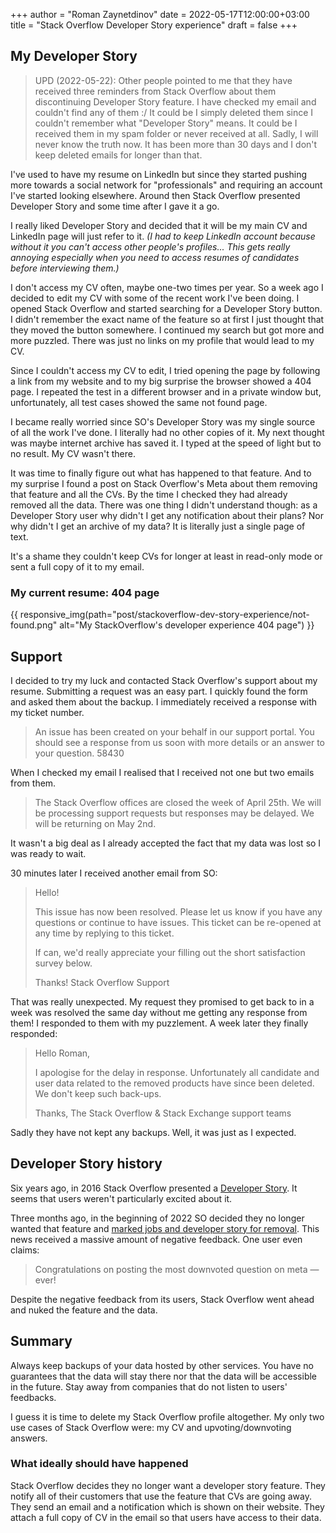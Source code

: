 +++
author = "Roman Zaynetdinov"
date = 2022-05-17T12:00:00+03:00
title = "Stack Overflow Developer Story experience"
draft = false
+++

## My Developer Story

> UPD (2022-05-22): Other people pointed to me that they have received three reminders from Stack Overflow about them discontinuing Developer Story feature. I have checked my email and couldn't find any of them :/ It could be I simply deleted them since I couldn't remember what "Developer Story" means. It could be I received them in my spam folder or never received at all. Sadly, I will never know the truth now. It has been more than 30 days and I don't keep deleted emails for longer than that.

I've used to have my resume on LinkedIn but since they started pushing more towards a social network for "professionals" and requiring an account I've started looking elsewhere. Around then Stack Overflow presented Developer Story and some time after I gave it a go.

I really liked Developer Story and decided that it will be my main CV and LinkedIn page will just refer to it. *(I had to keep LinkedIn account because without it you can't access other people's profiles... This gets really annoying especially when you need to access resumes of candidates before interviewing them.)*

I don't access my CV often, maybe one-two times per year. So a week ago I decided to edit my CV with some of the recent work I've been doing. I opened Stack Overflow and started searching for a Developer Story button. I didn't remember the exact name of the feature so at first I just thought that they moved the button somewhere. I continued my search but got more and more puzzled. There was just no links on my profile that would lead to my CV. 

Since I couldn't access my CV to edit, I tried opening the page by following a link from my website and to my big surprise the browser showed a 404 page. I repeated the test in a different browser and in a private window but, unfortunately, all test cases showed the same not found page.

I became really worried since SO's Developer Story was my single source of all the work I've done. I literally had no other copies of it. My next thought was maybe internet archive has saved it. I typed at the speed of light but to no result. My CV wasn't there.

It was time to finally figure out what has happened to that feature. And to my surprise I found a post on Stack Overflow's Meta about them removing that feature and all the CVs. By the time I checked they had already removed all the data. There was one thing I didn't understand though: as a Developer Story user why didn't I get any notification about their plans? Nor why didn't I get an archive of my data? It is literally just a single page of text. 

It's a shame they couldn't keep CVs for longer at least in read-only mode or sent a full copy of it to my email.


### My current resume: 404 page

{{ responsive_img(path="post/stackoverflow-dev-story-experience/not-found.png" alt="My StackOverflow's developer experience 404 page") }}


## Support

I decided to try my luck and contacted Stack Overflow's support about my resume. Submitting a request was an easy part. I quickly found the form and asked them about the backup. I immediately received a response with my ticket number.

> An issue has been created on your behalf in our support portal. You should see a response from us soon with more details or an answer to your question.
> 58430

When I checked my email I realised that I received not one but two emails from them. 

> The Stack Overflow offices are closed the week of April 25th. We will be processing support requests but responses may be delayed. We will be returning on May 2nd.

It wasn't a big deal as I already accepted the fact that my data was lost so I was ready to wait.

30 minutes later I received another email from SO:

> Hello!
>
> This issue has now been resolved. Please let us know if you have any questions or continue to have issues. This ticket can be re-opened at any time by replying to this ticket.
>
> If can, we'd really appreciate your filling out the short satisfaction survey below.
>
> Thanks!
> Stack Overflow Support

That was really unexpected. My request they promised to get back to in a week was resolved the same day without me getting any response from them! I responded to them with my puzzlement. A week later they finally responded:

> Hello Roman,
>
> ​I apologise for the delay in response. 
> Unfortunately all candidate and user data related to the removed products have since been deleted. We don't keep such back-ups.
>
> Thanks,
> The Stack Overflow & Stack Exchange support teams

Sadly they have not kept any backups. Well, it was just as I expected.

## Developer Story history

Six years ago, in 2016 Stack Overflow presented a [Developer Story](https://meta.stackoverflow.com/questions/313960/introducing-the-developer-story). It seems that users weren't particularly excited about it.

Three months ago, in the beginning of 2022 SO decided they no longer wanted that feature and [marked jobs and developer story for removal](https://meta.stackoverflow.com/questions/415293/sunsetting-jobs-developer-story). This news received a massive amount of negative feedback. One user even claims:

> Congratulations on posting the most downvoted question on meta — ever!

Despite the negative feedback from its users, Stack Overflow went ahead and nuked the feature and the data.


## Summary

Always keep backups of your data hosted by other services. You have no guarantees that the data will stay there nor that the data will be accessible in the future. Stay away from companies that do not listen to users' feedbacks.

I guess it is time to delete my Stack Overflow profile altogether. My only two use cases of Stack Overflow were: my CV and upvoting/downvoting answers.

### What ideally should have happened

Stack Overflow decides they no longer want a developer story feature. They notify all of their customers that use the feature that CVs are going away. They send an email and a notification which is shown on their website. They attach a full copy of CV in the email so that users have access to their data. 
